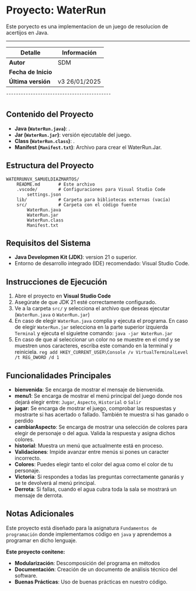 
# Proyecto: WaterRun

Este poryecto es una implementacion de un juego de resolucion de acertijos en Java.
___________________________________________
|   Detalle           |   Información     |
|---------------------|-------------------|
| **Autor**           |   SDM             |
| **Fecha de Inicio** |                   |
| **Última versión**  |   v3 26/01/2025   |
¯¯¯¯¯¯¯¯¯¯¯¯¯¯¯¯¯¯¯¯¯¯¯¯¯¯¯¯¯¯¯¯¯¯¯¯¯¯¯¯¯¯¯

## Contenido del Proyecto

- **Java (`WaterRun.java`)**: .
- **Jar (`WaterRun.jar`)**: versión ejecutable del juego.
- **Class (`WaterRun.class`)**: .
- **Manifest (`Manifest.txt`)**: Archivo para crear el WaterRun.Jar.


## Estructura del Proyecto

```
WATERRUNVX_SAMUELDIAZMARTOS/
    README.md       # Este archivo
    .vscode/        # Configuraciones para Visual Studio Code
        settings.json
    lib/            # Carpeta para bibliotecas externas (vacía)
    src/            # Carpeta con el código fuente
        WaterRun.java
        WaterRun.jar
        WaterRun.class
        Manifest.txt
```

## Requisitos del Sistema

- **Java Developmen Kit (JDK)**: version 21 o superior.
- Entorno de desarrollo integrado (IDE) recomendado: Visual Studio Code.

## Instrucciones de Ejecución
1. Abre el proyecto en **Visual Studio Code**
2. Asegúrate de que JDK 21 esté correctamente configurado.
3. Ve a la carpeta `src/` y selecciona el archivo que deseas ejecutar
(`WaterRun.java` o `WaterRun.jar`)
4. En caso de elegir `WaterRun.java` complia y ejecuta el programa.
   En caso de elegir `WaterRun.jar` selecciona en la parte superior izquierda
   `Terminal` y ejecuta el siguietne comando: `java -jar WaterRun.jar`
5. En caso de que al seleccionar un color no se muestre en el cmd y se
   muestren unos caracteres, escriba este comando en la terminal y reiniciela.
    `reg add HKEY_CURRENT_USER\Console /v VirtualTerminalLevel /t REG_DWORD /d 1`


## Funcionalidades Principales

- **bienvenida**: Se encarga de mostrar el mensaje de bienvenida.
- **menu1**: Se encarga de mostrar el menú principal del juego donde nos dejará elegir entre: `Jugar`, `Aspecto`, `Historial` o `Salir`
- **jugar**: Se encarga de mostrar el juego, comprobar las respuestas y mostrarte si has acertado o fallado. También te muestra si has ganado o perdido
- **cambiarAspecto**: Se encarga de mostrar una selección de colores para elegir de personaje o del agua. Valida la respuesta y asigna dichos colores.
- **historial**: Muestra un menú que actualmente está en proceso.
- **Validaciones**: Impide avanzar entre menús si pones un caracter incorrecto. 
- **Colores**: Puedes elegir tanto el color del agua como el color de tu personaje.
- **Victoria**: Si respondes a todas las preguntas correctamente ganarás y se te devolverá al menú principal.
- **Derrota**: Si fallas, cuando el agua cubra toda la sala se mostrará un mensaje de derrota.


## Notas Adicionales

Este proyecto está diseñado para la asignatura `Fundamentos de programación` donde implementamos código en `java` y aprendemos a programar en dicho lenguaje.

**Este proyecto conitene:**
- **Modularización**: Descomposición del programa en métodos
- **Documentación**: Creación de un documento de análisis técnico del software.
- **Buenas Prácticas**: Uso de buenas prácticas en nuestro código.